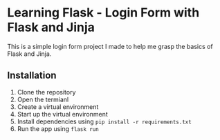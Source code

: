 # Learning Flask - Login Form with Flask and Jinja
This is a simple login form project I made to help me grasp the basics of Flask and Jinja.

## Installation
1. Clone the repository
2. Open the termianl
3. Create a virtual environment
4. Start up the virtual environment
5. Install dependencies using `pip install -r requirements.txt`
6. Run the app using `flask run`